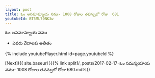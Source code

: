 ```yaml
---
layout: post
title: ఓం అసమామ్నాయ నమః- 1008 రోజుల తపస్సులో రోజు  681
youtubeId: BT5ML79NK3w
---
```

 
 
 ఓం అసమామ్నాయ నమః  
 
 -  ఎవరు వేదాలకు అతీతం 
 
  
 
  
 
 
 
 
 
 


{% include youtubePlayer.html id=page.youtubeId %}
 
[Next]({{ site.baseurl }}{% link  split1/_posts/2017-02-17-ఓం సమన్మయాయ నమః- 1008 రోజుల తపస్సులో రోజు  680.md%})
 
